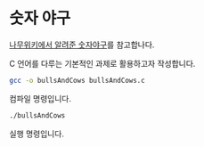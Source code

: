 # 숫자 야구

[나무위키에서 알려준 숫자야구](https://namu.wiki/w/%EC%88%AB%EC%9E%90%EC%95%BC%EA%B5%AC)를 참고합나다.

C 언어를 다루는 기본적인 과제로 활용하고자 작성합니다.

```sh
gcc -o bullsAndCows bullsAndCows.c
```

컴파일 명령입니다.

```sh
./bullsAndCows
```

실행 명령입니다. 

